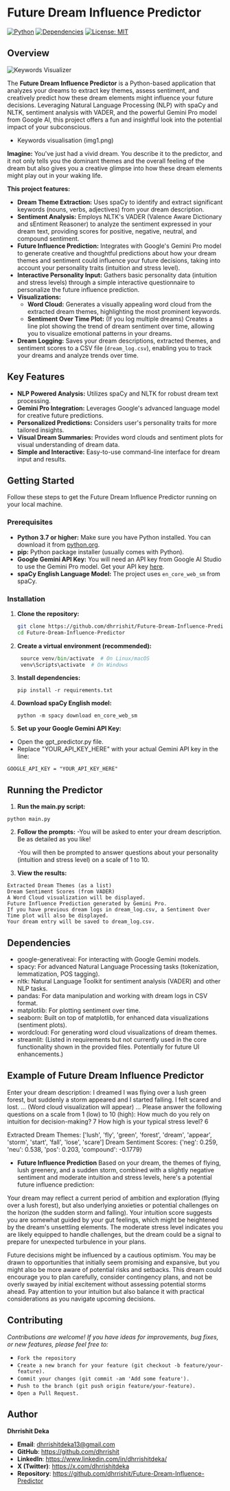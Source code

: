 # Future Dream Influence Predictor

[![Python](https://img.shields.io/badge/Python-3.7+-blue.svg)](https://www.python.org/downloads/)
[![Dependencies](https://img.shields.io/badge/dependencies-up%20to%20date-brightgreen.svg)](requirements.txt)
[![License: MIT](https://img.shields.io/badge/License-MIT-yellow.svg)](license) <!-- Optional: Add a LICENSE file and link here -->

## Overview

![Keywords Visualizer](https://raw.githubusercontent.com/dhrrishit/Future-Dream-Influence-Predictor/main/visual.jpg)

The **Future Dream Influence Predictor** is a Python-based application that analyzes your dreams to extract key themes, assess sentiment, and creatively predict how these dream elements might influence your future decisions.  Leveraging Natural Language Processing (NLP) with spaCy and NLTK, sentiment analysis with VADER, and the powerful Gemini Pro model from Google AI, this project offers a fun and insightful look into the potential impact of your subconscious.

- Keywords visualisation (img1.png)

**Imagine:** You've just had a vivid dream. You describe it to the predictor, and it not only tells you the dominant themes and the overall feeling of the dream but also gives you a creative glimpse into how these dream elements might play out in your waking life.

**This project features:**

* **Dream Theme Extraction:** Uses spaCy to identify and extract significant keywords (nouns, verbs, adjectives) from your dream description.
* **Sentiment Analysis:** Employs NLTK's VADER (Valence Aware Dictionary and sEntiment Reasoner) to analyze the sentiment expressed in your dream text, providing scores for positive, negative, neutral, and compound sentiment.
* **Future Influence Prediction:** Integrates with Google's Gemini Pro model to generate creative and thoughtful predictions about how your dream themes and sentiment could influence your future decisions, taking into account your personality traits (intuition and stress level).
* **Interactive Personality Input:** Gathers basic personality data (intuition and stress levels) through a simple interactive questionnaire to personalize the future influence prediction.
* **Visualizations:**
    * **Word Cloud:** Generates a visually appealing word cloud from the extracted dream themes, highlighting the most prominent keywords.
    * **Sentiment Over Time Plot:** (If you log multiple dreams) Creates a line plot showing the trend of dream sentiment over time, allowing you to visualize emotional patterns in your dreams.
* **Dream Logging:** Saves your dream descriptions, extracted themes, and sentiment scores to a CSV file (`dream_log.csv`), enabling you to track your dreams and analyze trends over time.

## Key Features

* **NLP Powered Analysis:** Utilizes spaCy and NLTK for robust dream text processing.
* **Gemini Pro Integration:** Leverages Google's advanced language model for creative future predictions.
* **Personalized Predictions:** Considers user's personality traits for more tailored insights.
* **Visual Dream Summaries:**  Provides word clouds and sentiment plots for visual understanding of dream data.
* **Simple and Interactive:** Easy-to-use command-line interface for dream input and results.

## Getting Started

Follow these steps to get the Future Dream Influence Predictor running on your local machine.

### Prerequisites

* **Python 3.7 or higher:** Make sure you have Python installed. You can download it from [python.org](https://www.python.org/downloads/).
* **pip:** Python package installer (usually comes with Python).
* **Google Gemini API Key:** You will need an API key from Google AI Studio to use the Gemini Pro model. Get your API key [here](https://makersuite.google.com/app/apikey).
* **spaCy English Language Model:** The project uses `en_core_web_sm` from spaCy.

### Installation

1. **Clone the repository:**
   ```bash
   git clone https://github.com/dhrrishit/Future-Dream-Influence-Predictor.git
   cd Future-Dream-Influence-Predictor
   ```

2. **Create a virtual environment (recommended):**
    ```python -m venv venv
     source venv/bin/activate  # On Linux/macOS
     venv\Scripts\activate  # On Windows
    ```

3. **Install dependencies:**
   ```
   pip install -r requirements.txt
   ```

5. **Download spaCy English model:**
   ```
   python -m spacy download en_core_web_sm
   ```

6. **Set up your Google Gemini API Key:**

-    Open the gpt_predictor.py file.
-    Replace "YOUR_API_KEY_HERE" with your actual Gemini API key in the line:
  
   ```GOOGLE_API_KEY = "YOUR_API_KEY_HERE"```


## Running the Predictor

1. **Run the main.py script:** 
```
python main.py
```

2. **Follow the prompts:**
   -You will be asked to enter your dream description. Be as detailed as you like!

   -You will then be prompted to answer questions about your personality (intuition and stress level) on a scale of 1 to 10.

3. **View the results:**

```The script will output:
Extracted Dream Themes (as a list)
Dream Sentiment Scores (from VADER)
A Word Cloud visualization will be displayed.
Future Influence Prediction generated by Gemini Pro.
If you have previous dream logs in dream_log.csv, a Sentiment Over Time plot will also be displayed.
Your dream entry will be saved to dream_log.csv.
```

## Dependencies

- google-generativeai: For interacting with Google Gemini models.
- spacy: For advanced Natural Language Processing tasks (tokenization, lemmatization, POS tagging).
- nltk: Natural Language Toolkit for sentiment analysis (VADER) and other NLP tasks.
- pandas: For data manipulation and working with dream logs in CSV format.
- matplotlib: For plotting sentiment over time.
- seaborn: Built on top of matplotlib, for enhanced data visualizations (sentiment plots).
- wordcloud: For generating word cloud visualizations of dream themes.
- streamlit: (Listed in requirements but not currently used in the core functionality shown in the provided files. Potentially for future UI enhancements.)

## Example of Future Dream Influence Predictor

Enter your dream description: I dreamed I was flying over a lush green forest, but suddenly a storm appeared and I started falling. I felt scared and lost.
... (Word cloud visualization will appear) ...
Please answer the following questions on a scale from 1 (low) to 10 (high):
How much do you rely on intuition for decision-making? 7
How high is your typical stress level? 6

Extracted Dream Themes: ['lush', 'fly', 'green', 'forest', 'dream', 'appear', 'storm', 'start', 'fall', 'lose', 'scare']
Dream Sentiment Scores: {'neg': 0.259, 'neu': 0.538, 'pos': 0.203, 'compound': -0.1779}

- **Future Influence Prediction**
Based on your dream, the themes of flying, lush greenery, and a sudden storm, combined with a slightly negative sentiment and moderate intuition and stress levels, here's a potential future influence prediction:

Your dream may reflect a current period of ambition and exploration (flying over a lush forest), but also underlying anxieties or potential challenges on the horizon (the sudden storm and falling). Your intuition score suggests you are somewhat guided by your gut feelings, which might be heightened by the dream's unsettling elements. The moderate stress level indicates you are likely equipped to handle challenges, but the dream could be a signal to prepare for unexpected turbulence in your plans.

Future decisions might be influenced by a cautious optimism. You may be drawn to opportunities that initially seem promising and expansive, but you might also be more aware of potential risks and setbacks. This dream could encourage you to plan carefully, consider contingency plans, and not be overly swayed by initial excitement without assessing potential storms ahead. Pay attention to your intuition but also balance it with practical considerations as you navigate upcoming decisions.

## Contributing

*Contributions are welcome! If you have ideas for improvements, bug fixes, or new features, please feel free to:*

- ```Fork the repository```
- ```Create a new branch for your feature (git checkout -b feature/your-feature).```
- ```Commit your changes (git commit -am 'Add some feature').```
- ```Push to the branch (git push origin feature/your-feature).```
- ```Open a Pull Request.```

## Author
**Dhrrishit Deka**
- **Email**: dhrrishitdeka13@gmail.com
- **GitHub**: https://github.com/dhrrishit
- **LinkedIn**: https://www.linkedin.com/in/dhrrishitdeka/
- **X (Twitter)**: https://x.com/dhrrishitdeka
- **Repository**: https://github.com/dhrrishit/Future-Dream-Influence-Predictor
